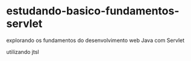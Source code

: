 # estudando-basico-fundamentos-servlet
explorando os fundamentos  do desenvolvimento web Java com Servlet

utilizando jtsl 
